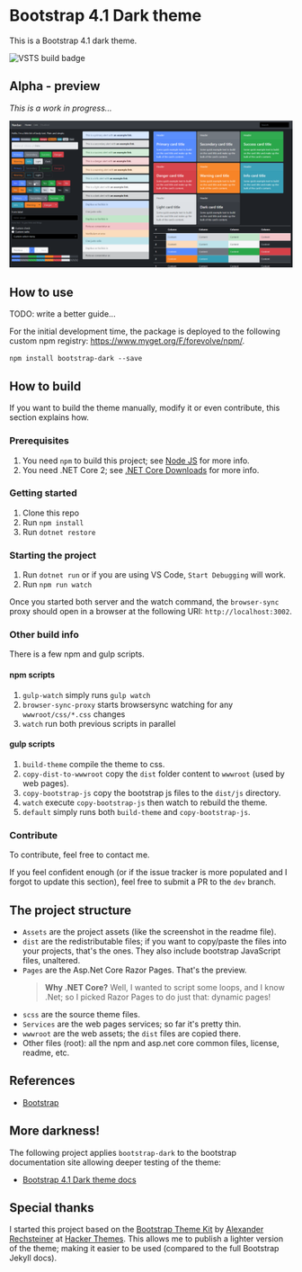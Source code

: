 # Bootstrap 4.1 Dark theme
This is a Bootstrap 4.1 dark theme. 

![VSTS build badge](https://forevolve.visualstudio.com/_apis/public/build/definitions/c685c54e-c04f-4c62-9e82-db39a452f4d9/22/badge)

## Alpha - preview
*This is a work in progress...*

![Alpha - preview](assets/images/alpha-3.png)

## How to use
TODO: write a better guide...

For the initial development time, the package is deployed to the following custom npm registry: <https://www.myget.org/F/forevolve/npm/>.

```
npm install bootstrap-dark --save
```

## How to build
If you want to build the theme manually, modify it or even contribute, this section explains how.

### Prerequisites
1. You need `npm` to build this project; see [Node JS](https://nodejs.org/en/) for more info.
1. You need .NET Core 2; see [.NET Core Downloads](https://www.microsoft.com/net/download/Windows/build) for more info.

### Getting started
1. Clone this repo
1. Run `npm install`
1. Run `dotnet restore`

### Starting the project
1. Run `dotnet run` or if you are using VS Code, `Start Debugging` will work.
1. Run `npm run watch`

Once you started both server and the watch command, the `browser-sync` proxy should open in a browser at the following URI: `http://localhost:3002`.

### Other build info
There is a few npm and gulp scripts.

#### npm scripts
1. `gulp-watch` simply runs `gulp watch`
1. `browser-sync-proxy` starts browsersync watching for any `wwwroot/css/*.css` changes
1. `watch` run both previous scripts in parallel

#### gulp scripts
1. `build-theme` compile the theme to css.
1. `copy-dist-to-wwwroot` copy the `dist` folder content to `wwwroot` (used by web pages).
1. `copy-bootstrap-js` copy the bootstrap js files to the `dist/js` directory.
1. `watch` execute `copy-bootstrap-js` then watch to rebuild the theme.
1. `default` simply runs both `build-theme` and `copy-bootstrap-js`.

### Contribute
To contribute, feel free to contact me. 

If you feel confident enough (or if the issue tracker is more populated and I forgot to update this section), feel free to submit a PR to the `dev` branch.

## The project structure
- `Assets` are the project assets (like the screenshot in the readme file).
- `dist` are the redistributable files; if you want to copy/paste the files into your projects, that's the ones. They also include bootstrap JavaScript files, unaltered.
- `Pages` are the Asp.Net Core Razor Pages. That's the preview. 
  > **Why .NET Core?** Well, I wanted to script some loops, and I know .Net; so I picked Razor Pages to do just that: dynamic pages!
- `scss` are the source theme files.
- `Services` are the web pages services; so far it's pretty thin.
- `wwwroot` are the web assets; the `dist` files are copied there.
- Other files (root): all the npm and asp.net core common files, license, readme, etc.

## References

- [Bootstrap](https://github.com/twbs/bootstrap/)

## More darkness!
The following project applies `bootstrap-dark` to the bootstrap documentation site allowing deeper testing of the theme:

- [Bootstrap 4.1 Dark theme docs](https://github.com/Carl-Hugo/bootstrap-dark-docs.git)

## Special thanks
I started this project based on the [Bootstrap Theme Kit](https://hackerthemes.com/kit/) by [Alexander Rechsteiner](https://github.com/arechsteiner) at [Hacker Themes](https://hackerthemes.com). This allows me to publish a lighter version of the theme; making it easier to be used (compared to the full Bootstrap Jekyll docs).
